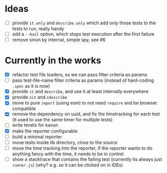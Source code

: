 # Ideas
- [ ] provide `it.only` and `describe.only` which add only those tests to the tests to run, really handy
- [ ] add a `--bail` option, which stops test execution after the first failure
- [ ] remove sinon by internal, simple spy, see #6
 
# Currently in the works

- [x] refactor test file loaders, so we can pass filter criteria as params
- [ ] pass test-file-name filter criteria as params (instead of hard-coding `.spec` as it is now)
- [x] provide `it` and `describe`, and use it at least internally everywhere
- [x] provide `xit` and `xdescribe`
- [x] move to pure `import` (using esm) to not need `require` and be browser compatible
- [x] remove the dependency on uuid, and fix the timetracking for each test (it used to use the same timer for multiple tests)
- [ ] write tenets for kavun
- [x] make the reporter configurable
- [ ] build a minimal reporter
- [ ] move tests inside lib directory, close to the source
- [ ] move the time tracking into the reporter, if the reporter wants to do anything fancy with the time, it needs to be in control
- [ ] show a stacktrace that contains the failing test (currently its always just `runner.js`) (why? e.g. so it can be clicked on in IDEs) 